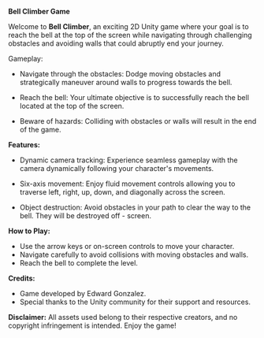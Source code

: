 **Bell Climber Game**

Welcome to **Bell Climber**, an exciting 2D Unity game where your goal is to reach the bell at the top of the screen while navigating through challenging obstacles and avoiding walls that could abruptly end your journey.

Gameplay:

- Navigate through the obstacles: Dodge moving obstacles and strategically maneuver around walls to progress towards the bell.
  
- Reach the bell: Your ultimate objective is to successfully reach the bell located at the top of the screen.

- Beware of hazards: Colliding with obstacles or walls will result in the end of the game.

**Features:**

- Dynamic camera tracking: Experience seamless gameplay with the camera dynamically following your character's movements.

- Six-axis movement: Enjoy fluid movement controls allowing you to traverse left, right, up, down, and diagonally across the screen.

- Object destruction: Avoid obstacles in your path to clear the way to the bell. They will be destroyed off - screen.

**How to Play:**

- Use the arrow keys or on-screen controls to move your character.
- Navigate carefully to avoid collisions with moving obstacles and walls.
- Reach the bell to complete the level.

**Credits:**
- Game developed by Edward Gonzalez.
- Special thanks to the Unity community for their support and resources.

**Disclaimer:**
All assets used belong to their respective creators, and no copyright infringement is intended. Enjoy the game!
